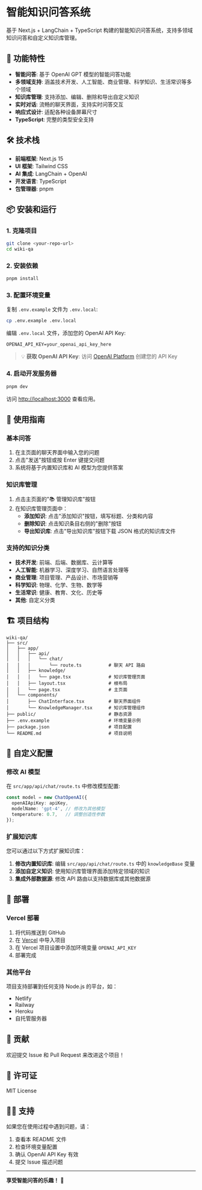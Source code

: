 # 智能知识问答系统

基于 Next.js + LangChain + TypeScript 构建的智能知识问答系统，支持多领域知识问答和自定义知识库管理。

## 🚀 功能特性

- **智能问答**: 基于 OpenAI GPT 模型的智能问答功能
- **多领域支持**: 涵盖技术开发、人工智能、商业管理、科学知识、生活常识等多个领域
- **知识库管理**: 支持添加、编辑、删除和导出自定义知识
- **实时对话**: 流畅的聊天界面，支持实时问答交互
- **响应式设计**: 适配各种设备屏幕尺寸
- **TypeScript**: 完整的类型安全支持

## 🛠️ 技术栈

- **前端框架**: Next.js 15
- **UI 框架**: Tailwind CSS
- **AI 集成**: LangChain + OpenAI
- **开发语言**: TypeScript
- **包管理器**: pnpm

## 📦 安装和运行

### 1. 克隆项目

```bash
git clone <your-repo-url>
cd wiki-qa
```

### 2. 安装依赖

```bash
pnpm install
```

### 3. 配置环境变量

复制 `.env.example` 文件为 `.env.local`:

```bash
cp .env.example .env.local
```

编辑 `.env.local` 文件，添加您的 OpenAI API Key:

```env
OPENAI_API_KEY=your_openai_api_key_here
```

> 💡 **获取 OpenAI API Key**: 访问 [OpenAI Platform](https://platform.openai.com/api-keys) 创建您的 API Key

### 4. 启动开发服务器

```bash
pnpm dev
```

访问 [http://localhost:3000](http://localhost:3000) 查看应用。

## 🎯 使用指南

### 基本问答

1. 在主页面的聊天界面中输入您的问题
2. 点击"发送"按钮或按 Enter 键提交问题
3. 系统将基于内置知识库和 AI 模型为您提供答案

### 知识库管理

1. 点击主页面的"📚 管理知识库"按钮
2. 在知识库管理页面中：
   - **添加知识**: 点击"添加知识"按钮，填写标题、分类和内容
   - **删除知识**: 点击知识条目右侧的"删除"按钮
   - **导出知识库**: 点击"导出知识库"按钮下载 JSON 格式的知识库文件

### 支持的知识分类

- **技术开发**: 前端、后端、数据库、云计算等
- **人工智能**: 机器学习、深度学习、自然语言处理等
- **商业管理**: 项目管理、产品设计、市场营销等
- **科学知识**: 物理、化学、生物、数学等
- **生活常识**: 健康、教育、文化、历史等
- **其他**: 自定义分类

## 🏗️ 项目结构

```
wiki-qa/
├── src/
│   ├── app/
│   │   ├── api/
│   │   │   └── chat/
│   │   │       └── route.ts          # 聊天 API 路由
│   │   ├── knowledge/
│   │   │   └── page.tsx              # 知识库管理页面
│   │   ├── layout.tsx                # 根布局
│   │   └── page.tsx                  # 主页面
│   └── components/
│       ├── ChatInterface.tsx         # 聊天界面组件
│       └── KnowledgeManager.tsx      # 知识库管理组件
├── public/                           # 静态资源
├── .env.example                      # 环境变量示例
├── package.json                      # 项目配置
└── README.md                         # 项目说明
```

## 🔧 自定义配置

### 修改 AI 模型

在 `src/app/api/chat/route.ts` 中修改模型配置:

```typescript
const model = new ChatOpenAI({
  openAIApiKey: apiKey,
  modelName: 'gpt-4', // 修改为其他模型
  temperature: 0.7,   // 调整创造性参数
});
```

### 扩展知识库

您可以通过以下方式扩展知识库：

1. **修改内置知识库**: 编辑 `src/app/api/chat/route.ts` 中的 `knowledgeBase` 变量
2. **添加自定义知识**: 使用知识库管理界面添加特定领域的知识
3. **集成外部数据源**: 修改 API 路由以支持数据库或其他数据源

## 🚀 部署

### Vercel 部署

1. 将代码推送到 GitHub
2. 在 [Vercel](https://vercel.com) 中导入项目
3. 在 Vercel 项目设置中添加环境变量 `OPENAI_API_KEY`
4. 部署完成

### 其他平台

项目支持部署到任何支持 Node.js 的平台，如：
- Netlify
- Railway
- Heroku
- 自托管服务器

## 🤝 贡献

欢迎提交 Issue 和 Pull Request 来改进这个项目！

## 📄 许可证

MIT License

## 🙋‍♂️ 支持

如果您在使用过程中遇到问题，请：

1. 查看本 README 文件
2. 检查环境变量配置
3. 确认 OpenAI API Key 有效
4. 提交 Issue 描述问题

---

**享受智能问答的乐趣！** 🎉

